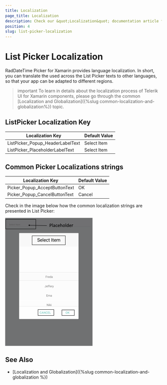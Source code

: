 ```yaml
---
title: Localization
page_title: Localization
description: Check our &quot;Localization&quot; documentation article for Telerik ListPicker for Xamarin control.
position: 4
slug: list-picker-localization
---
```


# List Picker Localization

RadDateTime Picker for Xamarin provides language localization. In short, you can translate the used across the List Picker texts to other languages, so that your app can be adapted to different regions.

>important To learn in details about the localization process of Telerik UI for Xamarin components, please go through the common [Localization and Globalization]({%slug common-localization-and-globalization%}) topic.

## ListPicker Localization Key

| Localization Key | Default Value |
| -----------------| ------------- |
| ListPicker_Popup_HeaderLabelText | Select Item |
| ListPicker_PlaceholderLabelText | Select Item |

## Common Picker Localizations strings

| Localization Key | Default Value |
| ---------------- | ------------- |
| Picker_Popup_AcceptButtonText | OK |
| Picker_Popup_CancelButtonText | Cancel |

Check in the image below how the common localization strings are presented in List Picker:

![](images/list-picker-localization.png)

## See Also

* [Localization and Globalization]({%slug common-localization-and-globalization %})
